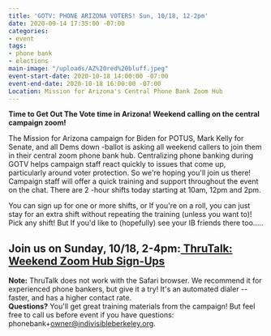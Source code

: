 ```yaml
---
title: 'GOTV: PHONE ARIZONA VOTERS! Sun, 10/18, 12-2pm'
date: 2020-09-14 17:35:00 -07:00
categories:
- event
tags:
- phone bank
- elections
main-image: "/uploads/AZ%20red%20bluff.jpeg"
event-start-date: 2020-10-18 14:00:00 -07:00
event-end-date: 2020-10-18 16:00:00 -07:00
Location: Mission for Arizona's Central Phone Bank Zoom Hub
---
```


**Time to Get Out The Vote time in Arizona!    Weekend calling on the central campaign zoom!**

The Mission for Arizona campaign for Biden for POTUS, Mark Kelly for Senate, and all Dems down -ballot is asking all weekend callers to join them in their central zoom phone bank hub.  Centralizing phone banking during GOTV helps campaign staff react quickly to issues that come up, particularly around voter protection.  So we're hoping you'll join us there!  Campaign staff will offer a quick training and support throughout the event on the chat. There are 2 -hour shifts today starting at  10am, 12pm and 2pm.

You can sign up for one or more shifts, or If you're on a roll, you can just stay for an extra shift without repeating the training (unless you want to)! Pick any shift! But If you'd like to (hopefully) see your IB friends there too.....

## **Join us on Sunday, 10/18, 2-4pm:[ ThruTalk: Weekend Zoom Hub Sign-Ups](https://www.mobilize.us/missionforaz/event/312513/)**

**Note:** ThruTalk does not work with the Safari browser. We recommend it for experienced  phone bankers, but give it a try! It's an automated dialer -- faster, and has a higher contact rate.\
**Questions?** You'll get great training materials from the campaign! But feel free to call us before event if you have questions: phonebank\+owner@indivisibleberkeley.org.
